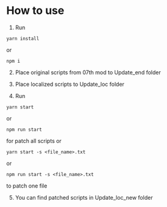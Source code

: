 # How to use

1. Run

```
yarn install
```

or

```
npm i
```

2. Place original scripts from 07th mod to Update_end folder

3. Place localized scripts to Update_loc folder

4. Run

```
yarn start
```

or

```
npm run start
```

for patch all scripts or

```
yarn start -s <file_name>.txt
```

or

```
npm run start -s <file_name>.txt
```

to patch one file

5. You can find patched scripts in Update_loc_new folder
